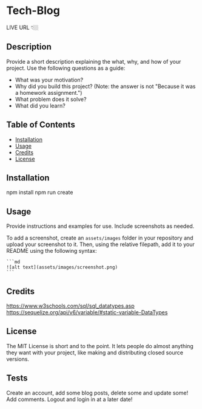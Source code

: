 # Tech-Blog

LIVE URL 👇🏼<br>

## Description

Provide a short description explaining the what, why, and how of your project. Use the following questions as a guide:

- What was your motivation?
- Why did you build this project? (Note: the answer is not "Because it was a homework assignment.")
- What problem does it solve?
- What did you learn?

## Table of Contents

- [Installation](#installation)
- [Usage](#usage)
- [Credits](#credits)
- [License](#license)

## Installation

npm install
npm run create

## Usage

Provide instructions and examples for use. Include screenshots as needed.

To add a screenshot, create an `assets/images` folder in your repository and upload your screenshot to it. Then, using the relative filepath, add it to your README using the following syntax:

    ```md
    ![alt text](assets/images/screenshot.png)
    ```

## Credits

https://www.w3schools.com/sql/sql_datatypes.asp
https://sequelize.org/api/v6/variable/#static-variable-DataTypes


## License

The MIT License is short and to the point. It lets people do almost anything they want with your project, like making and distributing closed source versions.

## Tests

Create an account, add some blog posts, delete some and update some! Add comments. Logout and login in at a later date!